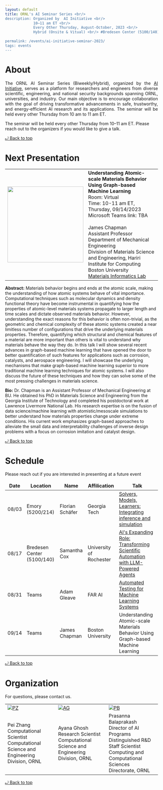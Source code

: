 ```yaml
---
layout: default
title: ORNL's AI Seminar Series <br/> 
description: Organized by  AI Initiative <br/>
             10–11 am ET <br/> 
             Every Other Thursday, August-October, 2023 <br/> 
             Hybrid (Onsite & Vitual) <br/> #Bredesen Center (5100/140) <br/>
             
permalink: /events/ai-initiative-seminar-2023/
tags: events
---
```

 
# About

<p align="justify">
The ORNL AI Seminar Series (Biweekly/Hybrid), organized by the <a href="https://www.ornl.gov/ai-initiative"> AI Initiative</a>, serves as a platform for researchers and engineers from diverse scientific, engineering, and national security backgrounds spanning ORNL, universities, and industry. Our main objective is to encourage collaboration with the goal of driving transformative advancements in safe, trustworthy, and energy-efficient AI research and its applications. The seminar will be held every other Thursday from 10 am to 11 am ET. 
  
The seminar will be held every other Thursday from 10–11 am ET. Please reach out to the organizers if you would like to give a talk.
</p> 
<a href="#top"> &#10558; Back to top</a>

# Next Presentation

|         |        |
| -------------- | -------------- |
|<a href="https://sites.bu.edu/mil/"><img src="https://sites.bu.edu/mil/files/2023/05/23-1099-ENGFAC2-003-scaled-e1683045258424-1439x1536.jpg" width="250"/></a>|**Understanding Atomic-scale Materials Behavior Using Graph-based Machine Learning**<br>Room: Virtual<br> Time: 10-11 am ET, Thursday, 09/14/2023 <br>Microsoft Teams link: TBA<br><br>James Chapman<br>Assistant Professor<br>Department of Mechanical Engineering<br>Division of Materials Science and Engineering, Hariri Institute for Computing<br>Boston University<br> <a href="https://sites.bu.edu/mil/">Materials Informatics Lab</a>|

**Abstract:** 
Materials behavior begins and ends at the atomic scale, making the understanding of how atomic systems behave of vital importance. Computational techniques such as molecular dynamics and density functional theory have become instrumental in quantifying how the properties of atomic-level materials systems propagate to larger length and time scales and dictate observed materials behavior. However, understanding the exact reasons for this behavior is often non-trivial, as the geometric and chemical complexity of these atomic systems created a near limitless number of configurations that drive the underlying materials properties. Therefore, quantifying which structural and chemical features of a material are more important than others is vital to understand why materials behave the way they do. In this talk I will show several recent advances in graph-based machine learning that have opened the door to better quantification of such features for applications such as corrosion, catalysts, and aerospace engineering. I will showcase the underlying mechanisms that make graph-based machine learning superior to more traditional machine learning techniques for atomic systems. I will also discuss the future of these techniques and how they can solve some of the most pressing challenges in materials science.

**Bio:** 
Dr. Chapman is an Assistant Professor of Mechanical Engineering at BU. He obtained his PhD in Materials Science and Engineering from the Georgia Institute of Technology and completed his postdoctoral work at Lawrence Livermore National Lab. His research expertise is on the fusion of data science/machine learning with atomistic/mesoscale simulations to better understand how materials properties change under extreme conditions. His current work emphasizes graph-based approaches to alleviate the small data and interpretability challenges of inverse design problems with a focus on corrosion imitation and catalyst design.

<a href="#top"> &#10558; Back to top</a>

# Schedule 

Please reach out if you are interested in presenting at a future event

|      Date      |      Location  |     Name      |  Affilication |   Talk   |
| -------------- | -------------- |-------------- |-------------- |-------------- |
| 08/03| Emory (5200/214)| Florian Schäfer | Georgia Tech | [Solvers, Models, Learners: Integrating inference and simulation](https://ornl-my.sharepoint.com/:v:/g/personal/tj9_ornl_gov/EcqgjB55LZ5JonR61U7bnzgBJQWiAoyqjEUQBpXrop_KMw)|
| 08/17| Bredesen Center (5100/140)| Samantha Cox | University of Rochester | [AI's Expanding Role: Transforming Scientific Automation with LLM-Powered Agents](https://ornl-my.sharepoint.com/:v:/g/personal/tj9_ornl_gov/ET-ASOFb2BRErdJb5AOjWYoBhfCIIri-FP8lXDvtJzLy6A) |
| 08/31| Teams| Adam Gleave| FAR AI | [Automated Testing for Machine Learning Systems](https://ornl-my.sharepoint.com/:v:/g/personal/tj9_ornl_gov/ER7a32f7de5IsOB2KetusHIBp7L4aGdtcBvd55ey8Kt2QQ)|
| 09/14 |Teams| James Chapman|Boston University|Understanding Atomic-scale Materials Behavior Using Graph-based Machine Learning|

<a href="#top"> &#10558; Back to top</a>


# Organization

For questions, please contact us.
<style>
td, th {
   border: none!important;
}
</style>
|         |        |             |
| -------------- | -------------- | -------------- |
| <a href="https://www.ornl.gov/staff-profile/pei-zhang">![PZ](https://www.ornl.gov/sites/default/files/styles/staff_profile_image_style/public/2022-04/Pei.jpeg?h=0f2f523a&itok=WzxCnpTj)</a>|<a href="https://www.ornl.gov/staff-profile/ayana-ghosh">![AG](https://www.ornl.gov/sites/default/files/styles/staff_profile_image_style/public/2021-03/Screen%20Shot%202021-03-25%20at%201.30.23%20PM.png?h=f85fc757&itok=J_MSjMUD)</a>    |<a href="https://www.ornl.gov/staff-profile/prasanna-balaprakash">![PB](https://www.ornl.gov/sites/default/files/styles/staff_profile_image_style/public/2023-03/BalaprakashProfile_0.jpg?h=17644140&itok=AYUSlKCG)</a>    |
|Pei Zhang  <br> Computational Scientist <br> Computational Science and Engineering Division, ORNL| Ayana Ghosh <br> Research Scientist <br> Computational Science and Engineering Division, ORNL|Prasanna Balaprakash<br> Director of AI Programs <br> Distinguished R&D Staff Scientist<br> Computing and Computational Sciences Directorate, ORNL|

<a href="#top"> &#10558; Back to top</a>
